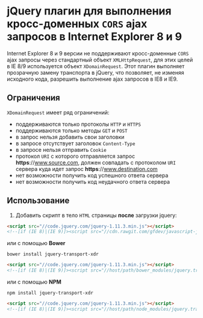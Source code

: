 # jQuery плагин для выполнения кросс-доменных `CORS` ajax запросов в Internet Explorer 8 и 9

Internet Explorer 8 и 9 версии не поддерживают кросс-доменные `CORS` ajax запросы через стандартный объект `XMLHttpRequest`,
для этих целей в IE 8/9 используется объект `XDomainRequest`. Этот плагин выполняет прозрачную замену транспорта в jQuery,
что позволяет, не изменяя исходного кода, разрешить выполнение ajax запросов в IE8 и IE9.

## Ограничения

`XDomainRequest` имеет ряд ограничений:
* поддерживаются только протоколы `HTTP` и `HTTPS`
* поддерживаются только методы `GET` и `POST`
* в запрос нельзя добавить свои заголовки
* в запросе отсутствует заголовок `Content-Type`
* в запросе нельзя отправить `Cookie`
* протокол `URI` с которого отправляется запрос **https**://www.source.com, должен совпадать с протоколом `URI` сервера куда идет запрос **https**://www.destination.com
* нет возможности получить код успешного ответа сервера
* нет возможности получить код неудачного ответа сервера

## Использование

1. Добавить скрипт в тело `HTML` страницы **после** загрузки jquery:
```html
<script src="//code.jquery.com/jquery-1.11.3.min.js"></script>
<!--[if (IE 8)|(IE 9)]><script src="//cdn.rawgit.com/gfdev/javascript-jquery-transport-xdr/master/dist/jquery.transport.xdr.min.js"></script><![endif]-->
```

или с помощью **Bower**
```
bower install jquery-transport-xdr
```

```html
<script src="//code.jquery.com/jquery-1.11.3.min.js"></script>
<!--[if (IE 8)|(IE 9)]><script src="//host/path/bower_modules/jquery.transport.xdr.min.js"></script><![endif]-->
```

или с помощью **NPM**
```
npm install jquery-transport-xdr
```
```html
<script src="//code.jquery.com/jquery-1.11.3.min.js"></script>
<!--[if (IE 8)|(IE 9)]><script src="//host/path/node_modules/jquery.transport.xdr.min.js"></script><![endif]-->
```
